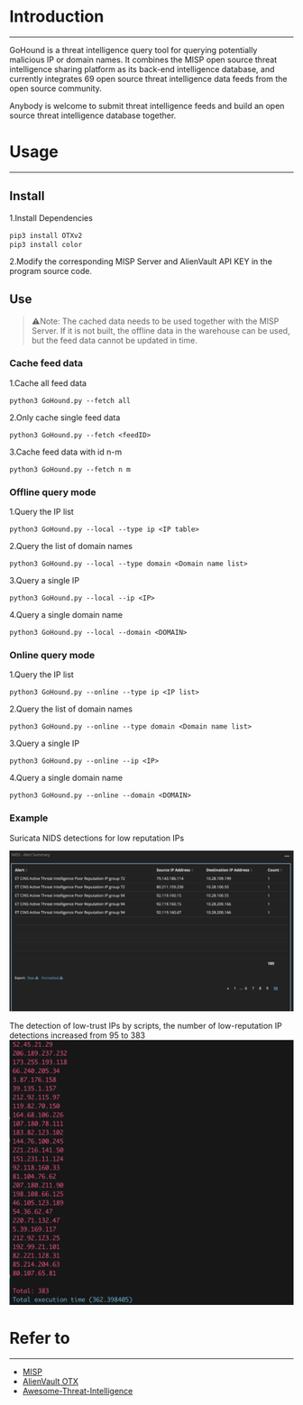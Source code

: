 # Introduction
----

GoHound is a threat intelligence query tool for querying potentially malicious IP or domain names. It combines the MISP open source threat intelligence sharing platform as its back-end intelligence database, and currently integrates 69 open source threat intelligence data feeds from the open source community.

Anybody is welcome to submit threat intelligence feeds and build an open source threat intelligence database together.

# Usage
----

## Install

1.Install Dependencies
```
pip3 install OTXv2
pip3 install color
```
2.Modify the corresponding MISP Server and AlienVault API KEY in the program source code.



## Use
> ⚠️Note: The cached data needs to be used together with the MISP Server. If it is not built, the offline data in the warehouse can be used, but the feed data cannot be updated in time.

### Cache feed data

1.Cache all feed data

```
python3 GoHound.py --fetch all
```

2.Only cache single feed data

```
python3 GoHound.py --fetch <feedID>
```

3.Cache feed data with id n-m

```
python3 GoHound.py --fetch n m
```

### Offline query mode
1.Query the IP list
```
python3 GoHound.py --local --type ip <IP table>
```
2.Query the list of domain names
```
python3 GoHound.py --local --type domain <Domain name list>
```
3.Query a single IP
```
python3 GoHound.py --local --ip <IP>
```
4.Query a single domain name
```
python3 GoHound.py --local --domain <DOMAIN>
```

### Online query mode
1.Query the IP list
```
python3 GoHound.py --online --type ip <IP list>
```
2.Query the list of domain names
```
python3 GoHound.py --online --type domain <Domain name list>
```
3.Query a single IP
```
python3 GoHound.py --online --ip <IP>
```
4.Query a single domain name
```
python3 GoHound.py --online --domain <DOMAIN>
```

### Example

Suricata NIDS detections for low reputation IPs

![Suricata_low_repuation_alerts](./Images/Suricata_low_reputation_alerts.png)

The detection of low-trust IPs by scripts, the number of low-reputation IP detections increased from 95 to 383
![ThreatHound_reputation](./Images/ThreatHound_reputation.png)




# Refer to

----
- [MISP](https://www.misp-project.org/)
- [AlienVault OTX](https://otx.alienvault.com/api/)
- [Awesome-Threat-Intelligence](https://github.com/hslatman/awesome-threat-intelligence)
